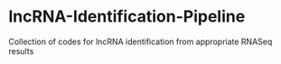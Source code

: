 # lncRNA-Identification-Pipeline
Collection of codes for lncRNA identification from appropriate RNASeq results
